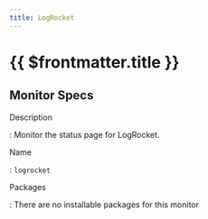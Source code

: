 ```yaml
---
title: LogRocket
---
```


# {{ $frontmatter.title }}

## Monitor Specs

Description

: Monitor the status page for LogRocket.

Name

: `logrocket`

Packages

: There are no installable packages for this monitor


<!--@include: /parts/_1.md-->


<!--@include: /parts/_2.md-->